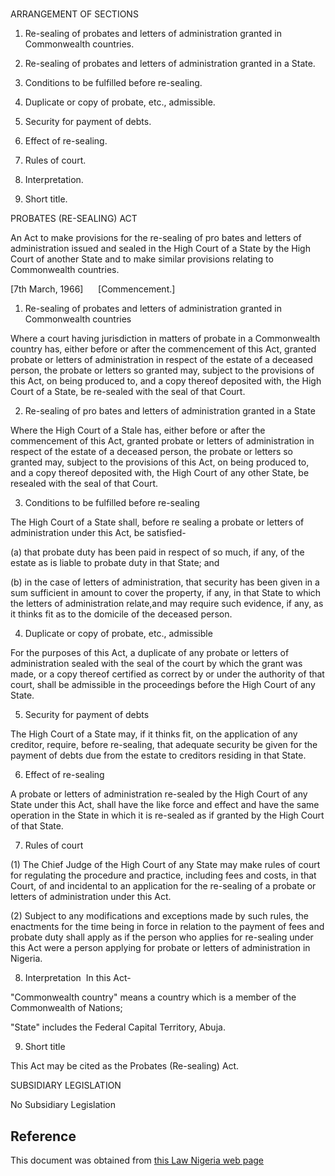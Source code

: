 # 

ARRANGEMENT OF SECTIONS

1. Re-sealing of probates and letters of administration granted in Commonwealth countries.

2. Re-sealing of probates and letters of administration granted in a State.

3. Conditions to be fulfilled before re-sealing.

4. Duplicate or copy of probate, etc., admissible.

5. Security for payment of debts.

6. Effect of re-sealing.

7. Rules of court.

8. Interpretation.

9. Short title.

PROBATES (RE-SEALING) ACT

An Act to make provisions for the re-sealing of pro bates and letters of administration issued and sealed in the High Court of a State by the High Court of another State and to make similar provisions relating to Commonwealth countries.

[7th March, 1966]      [Commencement.]

1. Re-sealing of probates and letters of administration granted in Commonwealth countries

Where a court having jurisdiction in matters of probate in a Commonwealth country has, either before or after the commencement of this Act, granted probate or letters of administration in respect of the estate of a deceased person, the probate or letters so granted may, subject to the provisions of this Act, on being produced to, and a copy thereof deposited with, the High Court of a State, be re-sealed with the seal of that Court.

2. Re-sealing of pro bates and letters of administration granted in a State

Where the High Court of a Stale has, either before or after the commencement of this Act, granted probate or letters of administration in respect of the estate of a deceased person, the probate or letters so granted may, subject to the provisions of this Act, on being produced to, and a copy thereof deposited with, the High Court of any other State, be resealed with the seal of that Court.

3. Conditions to be fulfilled before re-sealing

The High Court of a State shall, before re sealing a probate or letters of administration under this Act, be satisfied-

(a) that probate duty has been paid in respect of so much, if any, of the estate as is liable to probate duty in that State; and

(b) in the case of letters of administration, that security has been given in a sum sufficient in amount to cover the property, if any, in that State to which the letters of administration relate,and may require such evidence, if any, as it thinks fit as to the domicile of the deceased person.

4. Duplicate or copy of probate, etc., admissible

For the purposes of this Act, a duplicate of any probate or letters of administration sealed with the seal of the court by which the grant was made, or a copy thereof certified as correct by or under the authority of that court, shall be admissible in the proceedings before the High Court of any State.

5. Security for payment of debts

The High Court of a State may, if it thinks fit, on the application of any creditor, require, before re-sealing, that adequate security be given for the payment of debts due from the estate to creditors residing in that State.

6. Effect of re-sealing

A probate or letters of administration re-sealed by the High Court of any State under this Act, shall have the like force and effect and have the same operation in the State in which it is re-sealed as if granted by the High Court of that State.

7. Rules of court

(1) The Chief Judge of the High Court of any State may make rules of court for regulating the procedure and practice, including fees and costs, in that Court, of and incidental to an application for the re-sealing of a probate or letters of administration under this Act.

(2) Subject to any modifications and exceptions made by such rules, the enactments for the time being in force in relation to the payment of fees and probate duty shall apply as if the person who applies for re-sealing under this Act were a person applying for probate or letters of administration in Nigeria.

8. Interpretation  In this Act-

"Commonwealth country" means a country which is a member of the Commonwealth of Nations;

"State" includes the Federal Capital Territory, Abuja.

9. Short title

This Act may be cited as the Probates (Re-sealing) Act.

SUBSIDIARY LEGISLATION

No Subsidiary Legislation

## Reference

This document was obtained from [this Law Nigeria web page](http://www.lawnigeria.com/LFN/P/Probates%28Re-Sealing%29Act.php)
